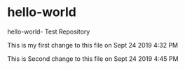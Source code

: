 # hello-world
hello-world- Test Repository

This is my first change to this file on Sept 24 2019 4:32 PM

This is Second change to this file on Sept 24 2019 4:45 PM
